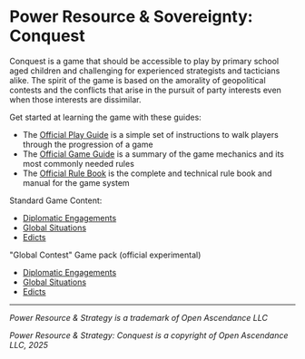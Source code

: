 # Power Resource & Sovereignty: Conquest

Conquest is a game that should be accessible to play by primary school aged children and challenging for
experienced strategists and tacticians alike. The spirit of the game is based on the amorality of geopolitical
contests and the conflicts that arise in the pursuit of party interests even when those interests are dissimilar.   

Get started at learning the game with these guides:

 * The [Official Play Guide](./Play-Guide.md) is a simple set of instructions to walk players through the progression of a game
 * The [Official Game Guide](./Game-Guide.md) is a summary of the game mechanics and its most commonly needed rules
 * The [Official Rule Book](./Rule-Book/Index.md) is the complete and technical rule book and manual for the game system

Standard Game Content:

 * [Diplomatic Engagements](./Game-Packs/Standard/Diplomatic-Engagements)
 * [Global Situations](./Game-Packs/Standard/Global-Situations)
 * [Edicts](./Game-Packs/Standard/Edicts)

"Global Contest" Game pack (official experimental)

 * [Diplomatic Engagements](./Game-Packs/Global-Contest/Diplomatic-Engagements)
 * [Global Situations](./Game-Packs/Global-Contest/Global-Situations)
 * [Edicts](./Game-Packs/Global-Contest/Edicts)


---

*Power Resource & Strategy is a trademark of Open Ascendance LLC*

*Power Resource & Strategy: Conquest is a copyright of Open Ascendance LLC, 2025*
